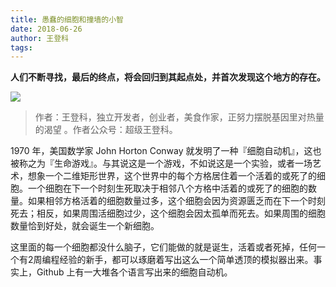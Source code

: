 ```yaml
---
title: 愚蠢的细胞和撞墙的小智
date: 2018-06-26
author: 王登科
tags: 
---
```

**人们不断寻找，最后的终点，将会回归到其起点处，并首次发现这个地方的存在。**

<!--more-->

![](https://cosmosrepair-1257028016.cos.ap-beijing.myqcloud.com/2019-06-24-%E6%9C%AA%E5%91%BD%E5%90%8D-7.png)

> 作者：王登科，独立开发者，创业者，美食作家，正努力摆脱基因里对热量的渴望 。作者公众号：超级王登科。

1970 年，美国数学家 John Horton Conway 就发明了一种『细胞自动机』，这也被称之为『生命游戏』。与其说这是一个游戏，不如说这是一个实验，或者一场艺术，想象一个二维矩形世界，这个世界中的每个方格居住着一个活着的或死了的细胞。一个细胞在下一个时刻生死取决于相邻八个方格中活着的或死了的细胞的数量。如果相邻方格活着的细胞数量过多，这个细胞会因为资源匮乏而在下一个时刻死去；相反，如果周围活细胞过少，这个细胞会因太孤单而死去。如果周围的细胞数量恰到好处，就会诞生一个新细胞。

这里面的每一个细胞都没什么脑子，它们能做的就是诞生，活着或者死掉，任何一个有2周编程经验的新手，都可以琢磨着写出这么一个简单透顶的模拟器出来。事实上，Github 上有一大堆各个语言写出来的细胞自动机。